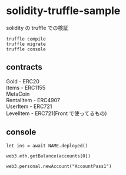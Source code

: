# solidity-truffle-sample

solidity の truffle での検証

```
truffle compile
truffle migrate
truffle console
```

## contracts

Gold - ERC20  
Items - ERC1155  
MetaCoin  
RentalItem - ERC4907  
UserItem - ERC721  
LevelItem - ERC721(Front で使ってるもの)

## console

```
let ins = await NAME.deployed()

web3.eth.getBalance(accounts[0])

web3.personal.newAccount("AccountPass1")
```
